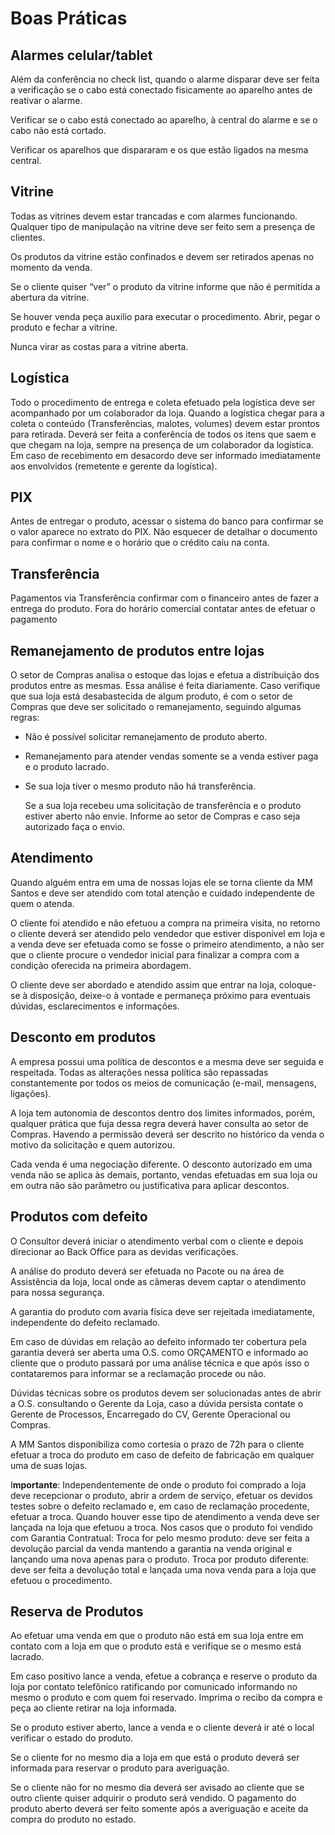# Boas Práticas

## Alarmes celular/tablet



Além da conferência no check list, quando o alarme disparar deve ser feita a verificação se o cabo está conectado fisicamente ao aparelho antes de reativar o alarme.

Verificar se o cabo está conectado ao aparelho, à central do alarme e se o cabo não está cortado.

Verificar os aparelhos que dispararam e os que estão ligados na mesma central.

## Vitrine

Todas as vitrines devem estar trancadas e com alarmes funcionando. Qualquer tipo de manipulação na vitrine deve ser feito sem a presença de clientes.&#x20;

Os produtos da vitrine estão confinados e devem ser retirados apenas no momento da venda.&#x20;

Se o cliente quiser “ver” o produto da vitrine informe que não é permitida a abertura da vitrine.&#x20;

Se houver venda peça auxilio para executar o procedimento. Abrir, pegar o produto e fechar a vitrine.&#x20;

Nunca virar as costas para a vitrine aberta.

## Logística

Todo o procedimento de entrega e coleta efetuado pela logística deve ser acompanhado por um colaborador da loja. Quando a logística chegar para a coleta o conteúdo (Transferências, malotes, volumes) devem estar prontos para retirada. Deverá ser feita a conferência de todos os itens que saem e que chegam na loja, sempre na presença de um colaborador da logística. Em caso de recebimento em desacordo deve ser informado imediatamente aos envolvidos (remetente e gerente da logística).

## PIX

Antes de entregar o produto, acessar o sistema do banco para confirmar se o valor aparece no extrato do PIX. Não esquecer de detalhar o documento para confirmar o nome e o horário que o crédito caiu na conta.

## Transferência

Pagamentos via Transferência confirmar com o financeiro antes de fazer a entrega do produto. Fora do horário comercial contatar antes de efetuar o pagamento

## Remanejamento de produtos entre lojas

O setor de Compras analisa o estoque das lojas e efetua a distribuição dos produtos entre as mesmas. Essa análise é feita diariamente. Caso verifique que sua loja está desabastecida de algum produto, é com o setor de Compras que deve ser solicitado o remanejamento, seguindo algumas regras:

* Não é possível solicitar remanejamento de produto aberto.
* Remanejamento para atender vendas somente se a venda estiver paga e o produto lacrado.
*   Se sua loja tiver o mesmo produto não há transferência.

    Se a sua loja recebeu uma solicitação de transferência e o produto estiver aberto não envie. Informe ao setor de Compras e caso seja autorizado faça o envio.

## Atendimento

Quando alguém entra em uma de nossas lojas ele se torna cliente da MM Santos e deve ser atendido com total atenção e cuidado independente de quem o atenda.&#x20;

O cliente foi atendido e não efetuou a compra na primeira visita, no retorno o cliente deverá ser atendido pelo vendedor que estiver disponível em loja e a venda deve ser efetuada como se fosse o primeiro atendimento, a não ser que o cliente procure o vendedor inicial para finalizar a compra com a condição oferecida na primeira abordagem.&#x20;

O cliente deve ser abordado e atendido assim que entrar na loja, coloque-se à disposição, deixe-o à vontade e permaneça próximo para eventuais dúvidas, esclarecimentos e informações.

## Desconto em produtos

A empresa possui uma política de descontos e a mesma deve ser seguida e respeitada. Todas as alterações nessa política são repassadas constantemente por todos os meios de comunicação (e-mail, mensagens, ligações).&#x20;

A loja tem autonomia de descontos dentro dos limites informados, porém, qualquer prática que fuja dessa regra deverá haver consulta ao setor de Compras. Havendo a permissão deverá ser descrito no histórico da venda o motivo da solicitação e quem autorizou.&#x20;

Cada venda é uma negociação diferente. O desconto autorizado em uma venda não se aplica às demais, portanto, vendas efetuadas em sua loja ou em outra não são parâmetro ou justificativa para aplicar descontos.

## Produtos com defeito

O Consultor deverá iniciar o atendimento verbal com o cliente e depois direcionar ao Back Office para as devidas verificações.&#x20;

A análise do produto deverá ser efetuada no Pacote ou na área de Assistência da loja, local onde as câmeras devem captar o atendimento para nossa segurança.&#x20;

A garantia do produto com avaria física deve ser rejeitada imediatamente, independente do defeito reclamado.&#x20;

Em caso de dúvidas em relação ao defeito informado ter cobertura pela garantia deverá ser aberta uma O.S. como ORÇAMENTO e informado ao cliente que o produto passará por uma análise técnica e que após isso o contataremos para informar se a reclamação procede ou não.&#x20;

Dúvidas técnicas sobre os produtos devem ser solucionadas antes de abrir a O.S. consultando o Gerente da Loja, caso a dúvida persista contate o Gerente de Processos, Encarregado do CV, Gerente Operacional ou Compras.&#x20;

A MM Santos disponibiliza como cortesia o prazo de 72h para o cliente efetuar a troca do produto em caso de defeito de fabricação em qualquer uma de suas lojas.&#x20;

I**mportante**: Independentemente de onde o produto foi comprado a loja deve recepcionar o produto, abrir a ordem de serviço, efetuar os devidos testes sobre o defeito reclamado e, em caso de reclamação procedente, efetuar a troca. Quando houver esse tipo de atendimento a venda deve ser lançada na loja que efetuou a troca. Nos casos que o produto foi vendido com Garantia Contratual: Troca for pelo mesmo produto: deve ser feita a devolução parcial da venda mantendo a garantia na venda original e lançando uma nova apenas para o produto. Troca por produto diferente: deve ser feita a devolução total e lançada uma nova venda para a loja que efetuou o procedimento.

## Reserva de Produtos

Ao efetuar uma venda em que o produto não está em sua loja entre em contato com a loja em que o produto está e verifique se o mesmo está lacrado.&#x20;

Em caso positivo lance a venda, efetue a cobrança e reserve o produto da loja por contato telefônico ratificando por comunicado informando no mesmo o produto e com quem foi reservado. Imprima o recibo da compra e peça ao cliente retirar na loja informada.&#x20;

Se o produto estiver aberto, lance a venda e o cliente deverá ir até o local verificar o estado do produto.&#x20;

Se o cliente for no mesmo dia a loja em que está o produto deverá ser informada para reservar o produto para averiguação.&#x20;

Se o cliente não for no mesmo dia deverá ser avisado ao cliente que se outro cliente quiser adquirir o produto será vendido. O pagamento do produto aberto deverá ser feito somente após a averiguação e aceite da compra do produto no estado.
